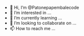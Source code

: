 - 👋 Hi, I’m @Patonepapembalecode
- 👀 I’m interested in ...
- 🌱 I’m currently learning ...
- 💞️ I’m looking to collaborate on ...
- 📫 How to reach me ...

<!---
Patonepapembalecode/Patonepapembalecode is a ✨ special ✨ repository because its `README.md` (this file) appears on your GitHub profile.
You can click the Preview link to take a look at your changes.
--->
